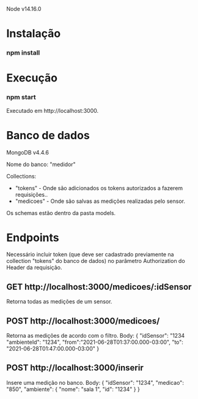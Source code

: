 Node v14.16.0

# Instalação
### npm install

# Execução
### npm start

Executado em http://localhost:3000.

# Banco de dados

MongoDB v4.4.6

Nome do banco: "medidor"

Collections:
  - "tokens" - Onde são adicionados os tokens autorizados a fazerem requisições..
  - "medicoes" - Onde são salvas as medições realizadas pelo sensor.

Os schemas estão dentro da pasta models. 

# Endpoints

Necessário incluir token (que deve ser cadastrado previamente na collection "tokens" do banco de dados) no parâmetro Authorization do Header da requisição.

## GET http://localhost:3000/medicoes/:idSensor
Retorna todas as medições de um sensor.


## POST http://localhost:3000/medicoes/
Retorna as medições de acordo com o filtro.
Body: {
"idSensor": "1234
"ambienteId": "1234",
"from":"2021-06-28T01:37:00.000-03:00",
"to": "2021-06-28T01:47:00.000-03:00"
}

## POST http://localhost:3000/inserir
Insere uma medição no banco.
Body: {
"idSensor": "1234",
"medicao": "850",
"ambiente": {
"nome": "sala 1",
"id": "1234"
}
}
